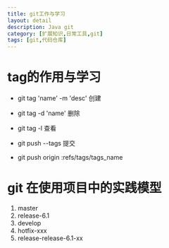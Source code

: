 ```yaml
---
title: git工作与学习
layout: detail
description: Java git
category: [扩展知识,日常工具,git]
tags: [git,代码仓库]
---
```


# tag的作用与学习

+ git tag 'name' -m 'desc' 创建

+ git tag -d 'name' 删除

+ git tag -l  查看

+ git push --tags 提交

+ git push origin :refs/tags/tags_name


# git 在使用项目中的实践模型

1. master
2. release-6.1
2. develop
4. hotfix-xxx
5. release-release-6.1-xx
